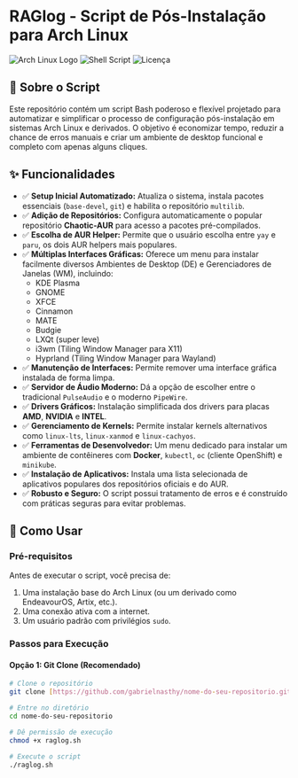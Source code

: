# RAGlog - Script de Pós-Instalação para Arch Linux

![Arch Linux Logo](https://img.shields.io/badge/Arch%20Linux-1793D1?style=for-the-badge&logo=arch-linux&logoColor=white)
![Shell Script](https://img.shields.io/badge/Shell%20Script-121011?style=for-the-badge&logo=gnu-bash&logoColor=white)
![Licença](https://img.shields.io/badge/Licen%C3%A7a-MIT-blue.svg?style=for-the-badge)

## 📖 Sobre o Script

Este repositório contém um script Bash poderoso e flexível projetado para automatizar e simplificar o processo de configuração pós-instalação em sistemas Arch Linux e derivados. O objetivo é economizar tempo, reduzir a chance de erros manuais e criar um ambiente de desktop funcional e completo com apenas alguns cliques.

## ✨ Funcionalidades

-   ✅ **Setup Inicial Automatizado:** Atualiza o sistema, instala pacotes essenciais (`base-devel`, `git`) e habilita o repositório `multilib`.
-   ✅ **Adição de Repositórios:** Configura automaticamente o popular repositório **Chaotic-AUR** para acesso a pacotes pré-compilados.
-   ✅ **Escolha de AUR Helper:** Permite que o usuário escolha entre `yay` e `paru`, os dois AUR helpers mais populares.
-   ✅ **Múltiplas Interfaces Gráficas:** Oferece um menu para instalar facilmente diversos Ambientes de Desktop (DE) e Gerenciadores de Janelas (WM), incluindo:
    -   KDE Plasma
    -   GNOME
    -   XFCE
    -   Cinnamon
    -   MATE
    -   Budgie
    -   LXQt (super leve)
    -   i3wm (Tiling Window Manager para X11)
    -   Hyprland (Tiling Window Manager para Wayland)
-   ✅ **Manutenção de Interfaces:** Permite remover uma interface gráfica instalada de forma limpa.
-   ✅ **Servidor de Áudio Moderno:** Dá a opção de escolher entre o tradicional `PulseAudio` e o moderno `PipeWire`.
-   ✅ **Drivers Gráficos:** Instalação simplificada dos drivers para placas **AMD**, **NVIDIA** e **INTEL**.
-   ✅ **Gerenciamento de Kernels:** Permite instalar kernels alternativos como `linux-lts`, `linux-xanmod` e `linux-cachyos`.
-   ✅ **Ferramentas de Desenvolvedor:** Um menu dedicado para instalar um ambiente de contêineres com **Docker**, `kubectl`, `oc` (cliente OpenShift) e `minikube`.
-   ✅ **Instalação de Aplicativos:** Instala uma lista selecionada de aplicativos populares dos repositórios oficiais e do AUR.
-   ✅ **Robusto e Seguro:** O script possui tratamento de erros e é construído com práticas seguras para evitar problemas.

## 🚀 Como Usar

### Pré-requisitos
Antes de executar o script, você precisa de:

1.  Uma instalação base do Arch Linux (ou um derivado como EndeavourOS, Artix, etc.).
2.  Uma conexão ativa com a internet.
3.  Um usuário padrão com privilégios `sudo`.

### Passos para Execução

#### Opção 1: Git Clone (Recomendado)
```bash
# Clone o repositório
git clone [https://github.com/gabrielnasthy/nome-do-seu-repositorio.git](https://github.com/gabrielnasthy/nome-do-seu-repositorio.git)

# Entre no diretório
cd nome-do-seu-repositorio

# Dê permissão de execução
chmod +x raglog.sh

# Execute o script
./raglog.sh
